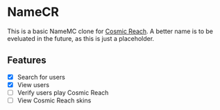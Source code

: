 # NameCR

This is a basic NameMC clone for [Cosmic Reach](https://finalforeach.com). A better name is to be eveluated in the future, as this is just a placeholder.

## Features

- [x] Search for users
- [x] View users
- [ ] Verify users play Cosmic Reach
- [ ] View Cosmic Reach skins
